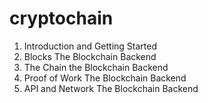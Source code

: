 # cryptochain

1. Introduction and Getting Started
2. Blocks  The Blockchain Backend
3. The Chain  the Blockchain Backend
4. Proof of Work The Blockchain Backend
5. API and Network  The Blockchain Backend
